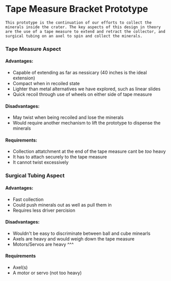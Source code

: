 Tape Measure Bracket Prototype
=====================================

	This prototype is the continuation of our efforts to collect the minerals inside the crater. The key aspects of this design in theory are the use of a tape measure to extend and retract the collector, and surgical tubing on an axel to spin and collect the minerals. 
	
	
### **Tape Measure Aspect**

#### Advantages:
* Capable of extending as far as nessicary (40 inches is the ideal extension)
* Compact when in recoiled state
* Lighter than metal alternatives we have explored, such as linear slides
* Quick recoil through use of wheels on either side of tape measure

#### Disadvantages:
* May twist when being recoiled and lose the minerals
* Would require another mechanism to lift the prototype to dispense the minerals

#### Requirements:
* Collection attatchment at the end of the tape measure cant be *too* heavy
* It has to attach securely to the tape measure
* It cannot twist excessively

### **Surgical Tubing Aspect**

#### Advantages:
* Fast collection
* Could push minerals out as well as pull them in
* Requires less driver percision

#### Disadvantages:
* Wouldn't be easy to discriminate between ball and cube minearls
* Axels are heavy and would weigh down the tape measure
* Motors/Servos are heavy ^^^

#### Requirements
* Axel(s) 
* A motor or servo (not too heavy)

##
